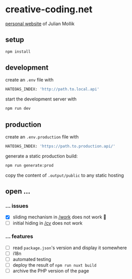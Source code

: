 # creative-coding.net

[personal website](https://www.creative-coding.net/) of Julian Mollik

## setup

```bash
npm install
```

## development

create an `.env` file with

```bash
HATEOAS_INDEX: 'http://path.to.local.api'
```

start the development server with

```bash
npm run dev
```

## production

create an `.env.production` file with

```bash
HATEOAS_INDEX: 'https://path.to.production.api/'
```

generate a static production build:

```bash
npm run generate:prod 
```

copy the content of `.output/public` to any static hosting

## open ...

### ... issues

- [x] sliding mechanism in [/work](https://2023.creative-coding.net/work) does not work 🤨
- [ ] initial hiding in [/cv](https://2023.creative-coding.net/cv) does not work

### ... features

- [ ] read `package.json`'s version and display it somewhere
- [ ] i18n
- [ ] automated testing
- [ ] deploy the result of `npm run nuxt build`
- [ ] archive the PHP version of the page